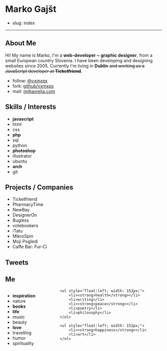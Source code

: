 # Marko Gajšt

- slug: index

---------------------

## About Me

Hi! My name is Marko, I'm a **web-developer ~ graphic designer**, from a small European country Slovenia.
I have been developing and designing websites since 2005. Currently I'm living
in **Dublin** <del>and working as a JavaScript developer at **Ticketfriend**</del>.

<ul class="columns-3">
	<li>follow: <a href="http://twitter.com/vxmxpx">@vxmxpx</a></li>
	<li>fork: <a href="https://github.com/vxmxpx">github/vxmxpx</a></li>
	<li>mail: <a href="mailto:m@avrelia.com">m@avrelia.com</a></li>
</ul>

## Skills / Interests

<ul class="columns-3">
	<li><strong>javascript</strong></li>
	<li>html</li>
	<li>css</li>
	<li><strong>php</strong></li>
	<li>sql</li>
	<li>python</li>
	<li><strong>photoshop</strong></li>
	<li>illustrator</li>
	<li>ubuntu</li>
	<li><strong>arch</strong></li>
	<li>git</li>
</ul>

## Projects / Companies

<ul class="projects">
	<li class="project ticketfriend"><span>Ticketfriend</span></li>
	<li class="project pharmacytime"><span>PharmacyTime</span></li>
	<li class="project newbay"><span>NewBay</span></li>
	<li class="project designeron"><span>DesignerOn</span></li>
	<li class="project bugless"><span>Bugless</span></li>
	<li class="project votebookers"><span>votebookers</span></li>
	<li class="project itatu"><span>iTatu</span></li>
	<li class="project mikrospin"><span>MikroSpin</span></li>
	<li class="project mojipogledi"><span>Moji Pogledi</span></li>
	<li class="project furci"><span>Caffe Bar: Fur-Ci</span></li>
</ul>

## Tweets

<div class="tweet"></div>

## Me

<div>
	<ul style="float:left; width: 152px;">
		<li><strong>inspiration</strong></li>
		<li>nature</li>
		<li><strong>books</strong></li>
		<li><strong>life</strong></li>
		<li>music</li>
		<li>beauty</li>
		<li><strong>love</strong></li>
		<li>travelling</li>
		<li>humor</li>
		<li>spirituality</li>
	</ul>

	<ul style="float:left; width: 152px;">
		<li><strong>health</strong></li>
		<li>writing</li>
		<li><strong>peace</strong></li>
		<li>poetry</li>
		<li>philosophy</li>
	</ul>

	<ul style="float:left; width: 152px;">
		<li><strong>happiness</strong></li>
		<li>art</li>
	</ul>
</div>

<script language="javascript" src="//ajax.googleapis.com/ajax/libs/jquery/1.6.4/jquery.min.js" type="text/javascript"></script>
<script language="javascript" src="//share.avrelia.com/twitter/jquery.tweet.min.js" type="text/javascript"></script>

<script type='text/javascript'>
	jQuery(function($){
		$(".tweet").tweet({
			modpath: 'http://share.avrelia.com/twitter/',
			username: 'vxmxpx',
			// query: 'from:vxmxpx #dev',
			count: 3,
			loading_text: "loading tweets..."
		});
	});
</script>